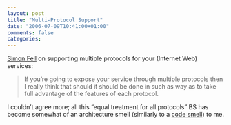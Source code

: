 ```yaml
---
layout: post
title: "Multi-Protocol Support"
date: "2006-07-09T10:41:00+01:00"
comments: false
categories: 
---
```


<p><a href="http://www.pocketsoap.com/weblog/2006/07/1650.html">Simon Fell</a> on supporting multiple protocols for your (Internet Web) services:</p>

<blockquote>
<p>If you&#8217;re going to expose your service through multiple protocols then I really think that should it should be done in such as way as to take full advantage of the features of each protocol.</p>
</blockquote>

<p>I couldn&#8217;t agree more; all this &#8220;equal treatment for all protocols&#8221; BS has become somewhat of an architecture smell (similarly to a <a href="http://xp.c2.com/CodeSmell.html">code smell</a>) to me.</p>


